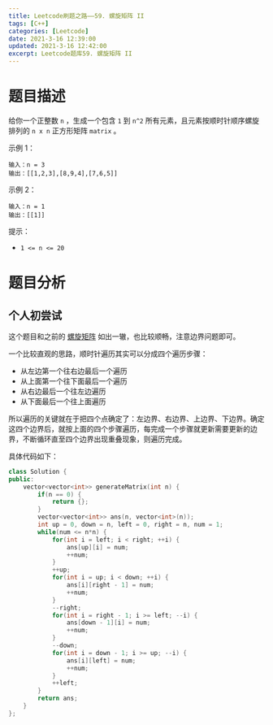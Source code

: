 ```yaml
---
title: Leetcode刷题之路——59. 螺旋矩阵 II
tags: [C++]
categories: [Leetcode]
date: 2021-3-16 12:39:00
updated: 2021-3-16 12:42:00
excerpt: Leetcode题库59. 螺旋矩阵 II
---
```


# 题目描述

给你一个正整数 ``n`` ，生成一个包含 ``1`` 到 ``n^2`` 所有元素，且元素按顺时针顺序螺旋排列的 ``n x n`` 正方形矩阵 ``matrix`` 。

 

示例 1：

```
输入：n = 3
输出：[[1,2,3],[8,9,4],[7,6,5]]
```


示例 2：

```
输入：n = 1
输出：[[1]]
```


提示：

*  ``1 <= n <= 20`` 

# 题目分析

## 个人初尝试

这个题目和之前的 [螺旋矩阵](https://alex-lu-hub.github.io/2021/03/15/Leetcode%E5%88%B7%E9%A2%98%E4%B9%8B%E8%B7%AF%E2%80%94%E2%80%9454.%20%E8%9E%BA%E6%97%8B%E7%9F%A9%E9%98%B5/) 如出一辙，也比较顺畅，注意边界问题即可。

一个比较直观的思路，顺时针遍历其实可以分成四个遍历步骤：

* 从左边第一个往右边最后一个遍历
* 从上面第一个往下面最后一个遍历
* 从右边最后一个往左边遍历
* 从下面最后一个往上面遍历

所以遍历的关键就在于把四个点确定了：左边界、右边界、上边界、下边界。确定这四个边界后，就按上面的四个步骤遍历，每完成一个步骤就更新需要更新的边界，不断循环直至四个边界出现重叠现象，则遍历完成。

具体代码如下：

```c++
class Solution {
public:
    vector<vector<int>> generateMatrix(int n) {
        if(n == 0) {
            return {};
        }
        vector<vector<int>> ans(n, vector<int>(n));
        int up = 0, down = n, left = 0, right = n, num = 1;
        while(num <= n*n) {
            for(int i = left; i < right; ++i) {
                ans[up][i] = num;
                ++num;
            }
            ++up;
            for(int i = up; i < down; ++i) {
                ans[i][right - 1] = num;
                ++num;
            }
            --right;
            for(int i = right - 1; i >= left; --i) {
                ans[down - 1][i] = num;
                ++num;
            }
            --down;
            for(int i = down - 1; i >= up; --i) {
                ans[i][left] = num;
                ++num;
            }
            ++left;
        }
        return ans;
    }
};
```

